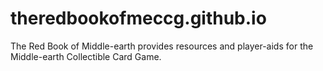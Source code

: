 # theredbookofmeccg.github.io

The Red Book of Middle-earth provides resources and player-aids for the Middle-earth Collectible Card Game.
